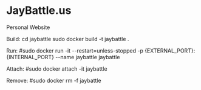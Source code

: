 # JayBattle.us
Personal Website

Build: 
cd jaybattle
sudo docker build -t jaybattle .

Run:
#sudo docker run -it --restart=unless-stopped -p {EXTERNAL_PORT}:{INTERNAL_PORT} --name jaybattle jaybattle

Attach: 
#sudo docker attach -it jaybattle

Remove:
#sudo docker rm -f jaybattle
